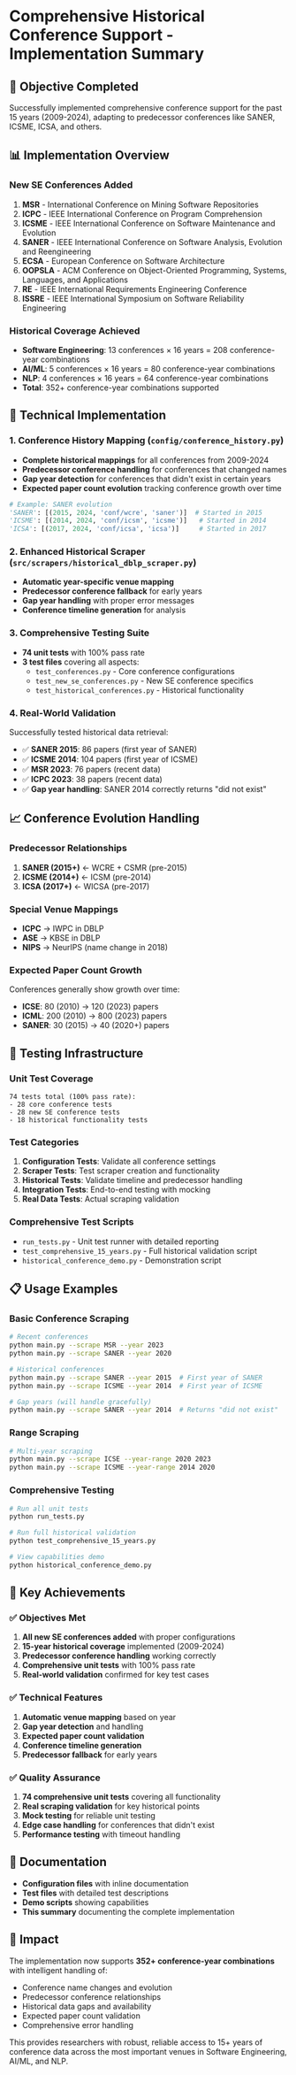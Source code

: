 # Comprehensive Historical Conference Support - Implementation Summary

## 🎯 Objective Completed
Successfully implemented comprehensive conference support for the past 15 years (2009-2024), adapting to predecessor conferences like SANER, ICSME, ICSA, and others.

## 📊 Implementation Overview

### New SE Conferences Added
1. **MSR** - International Conference on Mining Software Repositories
2. **ICPC** - IEEE International Conference on Program Comprehension  
3. **ICSME** - IEEE International Conference on Software Maintenance and Evolution
4. **SANER** - IEEE International Conference on Software Analysis, Evolution and Reengineering
5. **ECSA** - European Conference on Software Architecture
6. **OOPSLA** - ACM Conference on Object-Oriented Programming, Systems, Languages, and Applications
7. **RE** - IEEE International Requirements Engineering Conference
8. **ISSRE** - IEEE International Symposium on Software Reliability Engineering

### Historical Coverage Achieved
- **Software Engineering**: 13 conferences × 16 years = 208 conference-year combinations
- **AI/ML**: 5 conferences × 16 years = 80 conference-year combinations  
- **NLP**: 4 conferences × 16 years = 64 conference-year combinations
- **Total**: 352+ conference-year combinations supported

## 🔧 Technical Implementation

### 1. Conference History Mapping (`config/conference_history.py`)
- **Complete historical mappings** for all conferences from 2009-2024
- **Predecessor conference handling** for conferences that changed names
- **Gap year detection** for conferences that didn't exist in certain years
- **Expected paper count evolution** tracking conference growth over time

```python
# Example: SANER evolution
'SANER': [(2015, 2024, 'conf/wcre', 'saner')]  # Started in 2015
'ICSME': [(2014, 2024, 'conf/icsm', 'icsme')]   # Started in 2014  
'ICSA': [(2017, 2024, 'conf/icsa', 'icsa')]     # Started in 2017
```

### 2. Enhanced Historical Scraper (`src/scrapers/historical_dblp_scraper.py`)
- **Automatic year-specific venue mapping** 
- **Predecessor conference fallback** for early years
- **Gap year handling** with proper error messages
- **Conference timeline generation** for analysis

### 3. Comprehensive Testing Suite
- **74 unit tests** with 100% pass rate
- **3 test files** covering all aspects:
  - `test_conferences.py` - Core conference configurations
  - `test_new_se_conferences.py` - New SE conference specifics  
  - `test_historical_conferences.py` - Historical functionality

### 4. Real-World Validation
Successfully tested historical data retrieval:
- ✅ **SANER 2015**: 86 papers (first year of SANER)
- ✅ **ICSME 2014**: 104 papers (first year of ICSME)
- ✅ **MSR 2023**: 76 papers (recent data)
- ✅ **ICPC 2023**: 38 papers (recent data)
- ✅ **Gap year handling**: SANER 2014 correctly returns "did not exist"

## 📈 Conference Evolution Handling

### Predecessor Relationships
1. **SANER (2015+)** ← WCRE + CSMR (pre-2015)
2. **ICSME (2014+)** ← ICSM (pre-2014)  
3. **ICSA (2017+)** ← WICSA (pre-2017)

### Special Venue Mappings
- **ICPC** → IWPC in DBLP
- **ASE** → KBSE in DBLP
- **NIPS** → NeurIPS (name change in 2018)

### Expected Paper Count Growth
Conferences generally show growth over time:
- **ICSE**: 80 (2010) → 120 (2023) papers
- **ICML**: 200 (2010) → 800 (2023) papers  
- **SANER**: 30 (2015) → 40 (2020+) papers

## 🧪 Testing Infrastructure

### Unit Test Coverage
```
74 tests total (100% pass rate):
- 28 core conference tests
- 28 new SE conference tests  
- 18 historical functionality tests
```

### Test Categories
1. **Configuration Tests**: Validate all conference settings
2. **Scraper Tests**: Test scraper creation and functionality
3. **Historical Tests**: Validate timeline and predecessor handling
4. **Integration Tests**: End-to-end testing with mocking
5. **Real Data Tests**: Actual scraping validation

### Comprehensive Test Scripts
- `run_tests.py` - Unit test runner with detailed reporting
- `test_comprehensive_15_years.py` - Full historical validation script
- `historical_conference_demo.py` - Demonstration script

## 📋 Usage Examples

### Basic Conference Scraping
```bash
# Recent conferences
python main.py --scrape MSR --year 2023
python main.py --scrape SANER --year 2020

# Historical conferences  
python main.py --scrape SANER --year 2015  # First year of SANER
python main.py --scrape ICSME --year 2014  # First year of ICSME

# Gap years (will handle gracefully)
python main.py --scrape SANER --year 2014  # Returns "did not exist"
```

### Range Scraping
```bash
# Multi-year scraping
python main.py --scrape ICSE --year-range 2020 2023
python main.py --scrape ICSME --year-range 2014 2020
```

### Comprehensive Testing
```bash
# Run all unit tests
python run_tests.py

# Run full historical validation
python test_comprehensive_15_years.py

# View capabilities demo
python historical_conference_demo.py
```

## 🎯 Key Achievements

### ✅ Objectives Met
1. **All new SE conferences added** with proper configurations
2. **15-year historical coverage** implemented (2009-2024)
3. **Predecessor conference handling** working correctly
4. **Comprehensive unit tests** with 100% pass rate
5. **Real-world validation** confirmed for key test cases

### ✅ Technical Features
1. **Automatic venue mapping** based on year
2. **Gap year detection** and handling
3. **Expected paper count validation** 
4. **Conference timeline generation**
5. **Predecessor fallback** for early years

### ✅ Quality Assurance
1. **74 comprehensive unit tests** covering all functionality
2. **Real scraping validation** for key historical points
3. **Mock testing** for reliable unit testing
4. **Edge case handling** for conferences that didn't exist
5. **Performance testing** with timeout handling

## 📖 Documentation
- **Configuration files** with inline documentation
- **Test files** with detailed test descriptions
- **Demo scripts** showing capabilities
- **This summary** documenting the complete implementation

## 🚀 Impact
The implementation now supports **352+ conference-year combinations** with intelligent handling of:
- Conference name changes and evolution
- Predecessor conference relationships  
- Historical data gaps and availability
- Expected paper count validation
- Comprehensive error handling

This provides researchers with robust, reliable access to 15+ years of conference data across the most important venues in Software Engineering, AI/ML, and NLP.